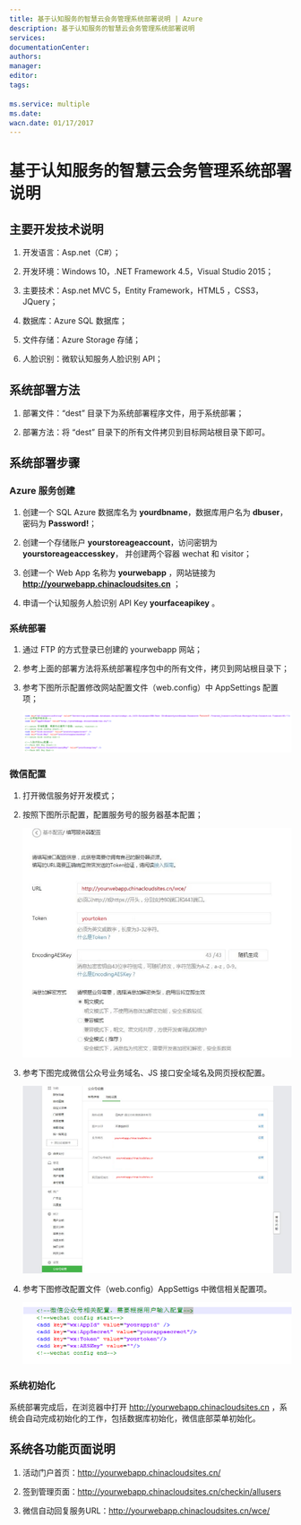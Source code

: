 ```yaml
---
title: 基于认知服务的智慧云会务管理系统部署说明 | Azure
description: 基于认知服务的智慧云会务管理系统部署说明
services: 
documentationCenter: 
authors: 
manager: 
editor: 
tags: 

ms.service: multiple
ms.date: 
wacn.date: 01/17/2017
---
```


# 基于认知服务的智慧云会务管理系统部署说明

## 主要开发技术说明
1. 开发语言：Asp.net（C#）；

2. 开发环境：Windows 10，.NET Framework 4.5，Visual Studio 2015；

3. 主要技术：Asp.net MVC 5，Entity Framework，HTML5 ，CSS3，JQuery；

4. 数据库：Azure SQL 数据库； 

5. 文件存储：Azure Storage 存储；

6. 人脸识别：微软认知服务人脸识别 API；

## 系统部署方法
1. 部署文件：“dest” 目录下为系统部署程序文件，用于系统部署；

2. 部署方法：将 “dest” 目录下的所有文件拷贝到目标网站根目录下即可。

## 系统部署步骤

### Azure 服务创建

1. 创建一个 SQL Azure 数据库名为 **yourdbname**，数据库用户名为 **dbuser**，密码为 **Password!**；

2. 创建一个存储账户 **yourstoreageaccount**，访问密钥为 **yourstoreageaccesskey**， 并创建两个容器 wechat 和 visitor；

3. 创建一个 Web App 名称为 **yourwebapp** ，网站链接为 **http://yourwebapp.chinacloudsites.cn** ；

4. 申请一个认知服务人脸识别 API Key  **yourfaceapikey** 。

### 系统部署

1. 通过 FTP 的方式登录已创建的 yourwebapp 网站；

2. 参考上面的部署方法将系统部署程序包中的所有文件，拷贝到网站根目录下；

3. 参考下图所示配置修改网站配置文件（web.config）中 AppSettings 配置项；

    ![1](./media/azure-wechat-solution-anruizhuoyue-wechat-based-conference-management-solution/1.png)

### 微信配置

1. 打开微信服务好开发模式；

2. 按照下图所示配置，配置服务号的服务器基本配置；

    ![2](./media/azure-wechat-solution-anruizhuoyue-wechat-based-conference-management-solution/2.png)

3. 参考下图完成微信公众号业务域名、JS 接口安全域名及网页授权配置。

    ![3](./media/azure-wechat-solution-anruizhuoyue-wechat-based-conference-management-solution/3.png)

4. 参考下图修改配置文件（web.config）AppSettigs 中微信相关配置项。

    ![4](./media/azure-wechat-solution-anruizhuoyue-wechat-based-conference-management-solution/4.png)

### 系统初始化

系统部署完成后，在浏览器中打开 http://yourwebapp.chinacloudsites.cn ，系统会自动完成初始化的工作，包括数据库初始化，微信底部菜单初始化。

## 系统各功能页面说明
1. 活动门户首页：http://yourwebapp.chinacloudsites.cn/

2. 签到管理页面：http://yourwebapp.chinacloudsites.cn/checkin/allusers

3. 微信自动回复服务URL：http://yourwebapp.chinacloudsites.cn/wce/